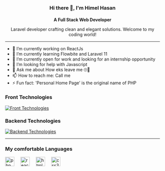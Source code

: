 <div align="center">
  <h3 style="margin-bottom: 4px">Hi there 👋, I'm Himel Hasan</h3>
  <h4 style="margin-bottom: 4px">A Full Stack Web Developer</h4>
  <p>Laravel developer crafting clean and elegant solutions. Welcome to my coding world!</p>
</div>


<hr />

- 🔭 I’m currently working on ReactJs 
- 🌱 I’m currently learning Flowbite and Laravel 11 
- 👯 I’m currently open for work and looking for an internship opportunity
- 🤔 I’m looking for help with Javascript 
- 💬 Ask me about How eks leave me 🙄🙂
- 📫 How to reach me: Call me 
- ⚡ Fun fact: 'Personal Home Page' is the original name of PHP 



### Front Technologies

[![Front Technologies](https://skillicons.dev/icons?i=html,css,tailwindcss,bootstrap,js,jquery,reactjs)](https://skillicons.dev)

### Backend Technologies

[![Backend Technologies](https://skillicons.dev/icons?i=php,laravel,mysql)](https://skillicons.dev)



****



### My comfortable Languages
<div align="left">
  <img src="https://cdn.jsdelivr.net/gh/devicons/devicon/icons/php/php-original.svg" height="30" alt="php logo"  />
  <img width="12" />
  <img src="https://cdn.jsdelivr.net/gh/devicons/devicon/icons/react/react-original.svg" height="30" alt="react logo"  />
  <img width="12" />
  <img src="https://cdn.jsdelivr.net/gh/devicons/devicon/icons/html5/html5-original.svg" height="30" alt="html5 logo"  />
  <img width="12" />
  <img src="https://cdn.jsdelivr.net/gh/devicons/devicon/icons/css3/css3-original.svg" height="30" alt="css3 logo"  />
  <img width="12" />
</div>

###



